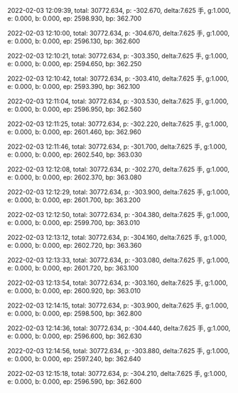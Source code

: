 2022-02-03 12:09:39, total: 30772.634, p: -302.670, delta:7.625 手, g:1.000, e: 0.000, b: 0.000, ep: 2598.930, bp: 362.700

2022-02-03 12:10:00, total: 30772.634, p: -304.670, delta:7.625 手, g:1.000, e: 0.000, b: 0.000, ep: 2596.130, bp: 362.600

2022-02-03 12:10:21, total: 30772.634, p: -303.350, delta:7.625 手, g:1.000, e: 0.000, b: 0.000, ep: 2594.650, bp: 362.250

2022-02-03 12:10:42, total: 30772.634, p: -303.410, delta:7.625 手, g:1.000, e: 0.000, b: 0.000, ep: 2593.390, bp: 362.100

2022-02-03 12:11:04, total: 30772.634, p: -303.530, delta:7.625 手, g:1.000, e: 0.000, b: 0.000, ep: 2596.950, bp: 362.560

2022-02-03 12:11:25, total: 30772.634, p: -302.220, delta:7.625 手, g:1.000, e: 0.000, b: 0.000, ep: 2601.460, bp: 362.960

2022-02-03 12:11:46, total: 30772.634, p: -301.700, delta:7.625 手, g:1.000, e: 0.000, b: 0.000, ep: 2602.540, bp: 363.030

2022-02-03 12:12:08, total: 30772.634, p: -302.270, delta:7.625 手, g:1.000, e: 0.000, b: 0.000, ep: 2602.370, bp: 363.080

2022-02-03 12:12:29, total: 30772.634, p: -303.900, delta:7.625 手, g:1.000, e: 0.000, b: 0.000, ep: 2601.700, bp: 363.200

2022-02-03 12:12:50, total: 30772.634, p: -304.380, delta:7.625 手, g:1.000, e: 0.000, b: 0.000, ep: 2599.700, bp: 363.010

2022-02-03 12:13:12, total: 30772.634, p: -304.160, delta:7.625 手, g:1.000, e: 0.000, b: 0.000, ep: 2602.720, bp: 363.360

2022-02-03 12:13:33, total: 30772.634, p: -303.080, delta:7.625 手, g:1.000, e: 0.000, b: 0.000, ep: 2601.720, bp: 363.100

2022-02-03 12:13:54, total: 30772.634, p: -303.160, delta:7.625 手, g:1.000, e: 0.000, b: 0.000, ep: 2600.920, bp: 363.010

2022-02-03 12:14:15, total: 30772.634, p: -303.900, delta:7.625 手, g:1.000, e: 0.000, b: 0.000, ep: 2598.500, bp: 362.800

2022-02-03 12:14:36, total: 30772.634, p: -304.440, delta:7.625 手, g:1.000, e: 0.000, b: 0.000, ep: 2596.600, bp: 362.630

2022-02-03 12:14:56, total: 30772.634, p: -303.880, delta:7.625 手, g:1.000, e: 0.000, b: 0.000, ep: 2597.240, bp: 362.640

2022-02-03 12:15:18, total: 30772.634, p: -304.210, delta:7.625 手, g:1.000, e: 0.000, b: 0.000, ep: 2596.590, bp: 362.600